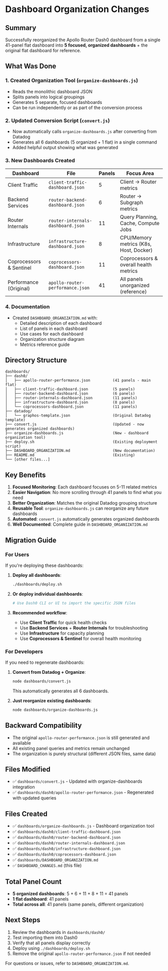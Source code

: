 # Dashboard Organization Changes

## Summary

Successfully reorganized the Apollo Router Dash0 dashboard from a single 41-panel flat dashboard into **5 focused, organized dashboards** + the original flat dashboard for reference.

## What Was Done

### 1. **Created Organization Tool** (`organize-dashboards.js`)
- Reads the monolithic dashboard JSON
- Splits panels into logical groupings
- Generates 5 separate, focused dashboards
- Can be run independently or as part of the conversion process

### 2. **Updated Conversion Script** (`convert.js`)
- Now automatically calls `organize-dashboards.js` after converting from Datadog
- Generates all 6 dashboards (5 organized + 1 flat) in a single command
- Added helpful output showing what was generated

### 3. **New Dashboards Created**

| Dashboard | File | Panels | Focus Area |
|-----------|------|--------|-----------|
| Client Traffic | `client-traffic-dashboard.json` | 5 | Client → Router metrics |
| Backend Services | `router-backend-dashboard.json` | 6 | Router → Subgraph metrics |
| Router Internals | `router-internals-dashboard.json` | 11 | Query Planning, Cache, Compute Jobs |
| Infrastructure | `infrastructure-dashboard.json` | 8 | CPU/Memory metrics (K8s, Host, Docker) |
| Coprocessors & Sentinel | `coprocessors-dashboard.json` | 11 | Coprocessors & overall health metrics |
| Performance (Original) | `apollo-router-performance.json` | 41 | All panels unorganized (reference) |

### 4. **Documentation**
- Created `DASHBOARD_ORGANIZATION.md` with:
  - Detailed description of each dashboard
  - List of panels in each dashboard
  - Use cases for each dashboard
  - Organization structure diagram
  - Metrics reference guide

## Directory Structure

```
dashboards/
├── dash0/
│   ├── apollo-router-performance.json          (41 panels - main flat)
│   ├── client-traffic-dashboard.json           (5 panels)
│   ├── router-backend-dashboard.json           (6 panels)
│   ├── router-internals-dashboard.json         (11 panels)
│   ├── infrastructure-dashboard.json           (8 panels)
│   └── coprocessors-dashboard.json             (11 panels)
├── datadog/
│   └── graphos-template.json                   (Original Datadog template)
├── convert.js                                  (Updated - now generates organized dashboards)
├── organize-dashboards.js                      (New - dashboard organization tool)
├── deploy.sh                                   (Existing deployment script)
├── DASHBOARD_ORGANIZATION.md                   (New documentation)
├── README.md                                   (Existing)
└── [other files...]
```

## Key Benefits

1. **Focused Monitoring**: Each dashboard focuses on 5-11 related metrics
2. **Easier Navigation**: No more scrolling through 41 panels to find what you need
3. **Better Organization**: Matches the original Datadog grouping structure
4. **Reusable Tool**: `organize-dashboards.js` can reorganize any future dashboards
5. **Automated**: `convert.js` automatically generates organized dashboards
6. **Well Documented**: Complete guide in `DASHBOARD_ORGANIZATION.md`

## Migration Guide

### For Users
If you're deploying these dashboards:

1. **Deploy all dashboards**:
   ```bash
   ./dashboards/deploy.sh
   ```

2. **Or deploy individual dashboards**:
   ```bash
   # Use Dash0 CLI or UI to import the specific JSON files
   ```

3. **Recommended workflow**:
   - Use **Client Traffic** for quick health checks
   - Use **Backend Services** + **Router Internals** for troubleshooting
   - Use **Infrastructure** for capacity planning
   - Use **Coprocessors & Sentinel** for overall health monitoring

### For Developers
If you need to regenerate dashboards:

1. **Convert from Datadog + Organize**:
   ```bash
   node dashboards/convert.js
   ```
   This automatically generates all 6 dashboards.

2. **Just reorganize existing dashboards**:
   ```bash
   node dashboards/organize-dashboards.js
   ```

## Backward Compatibility

- The original `apollo-router-performance.json` is still generated and available
- All existing panel queries and metrics remain unchanged
- The organization is purely structural (different JSON files, same data)

## Files Modified

- ✅ `dashboards/convert.js` - Updated with organize-dashboards integration
- ✅ `dashboards/dash0/apollo-router-performance.json` - Regenerated with updated queries

## Files Created

- ✅ `dashboards/organize-dashboards.js` - Dashboard organization tool
- ✅ `dashboards/dash0/client-traffic-dashboard.json`
- ✅ `dashboards/dash0/router-backend-dashboard.json`
- ✅ `dashboards/dash0/router-internals-dashboard.json`
- ✅ `dashboards/dash0/infrastructure-dashboard.json`
- ✅ `dashboards/dash0/coprocessors-dashboard.json`
- ✅ `dashboards/DASHBOARD_ORGANIZATION.md`
- ✅ `DASHBOARD_CHANGES.md` (this file)

## Total Panel Count
- **5 organized dashboards**: 5 + 6 + 11 + 8 + 11 = 41 panels
- **1 flat dashboard**: 41 panels
- **Total across all**: 41 panels (same panels, different organization)

## Next Steps

1. Review the dashboards in `dashboards/dash0/`
2. Test importing them into Dash0
3. Verify that all panels display correctly
4. Deploy using `./dashboards/deploy.sh`
5. Remove the original `apollo-router-performance.json` if not needed

For questions or issues, refer to `DASHBOARD_ORGANIZATION.md`.
